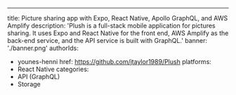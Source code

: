 ---
title: Picture sharing app with Expo, React Native, Apollo GraphQL, and AWS Amplify
description: 'Plush is a full-stack mobile application for pictures sharing. It uses Expo and React Native for the front end, AWS Amplify as the back-end service, and the API service is built with GraphQL.'
banner: './banner.png'
authorIds:
  - younes-henni
href: https://github.com/jtaylor1989/Plush
platforms:
  - React Native
categories:
  - API (GraphQL)
  - Storage